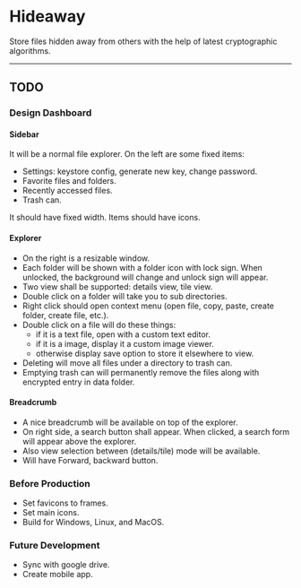 # Hideaway
Store files hidden away from others with the help of latest cryptographic algorithms.

---

## TODO

### Design Dashboard

#### Sidebar
It will be a normal file explorer. On the left are some fixed items:

- Settings: keystore config, generate new key, change password.
- Favorite files and folders.
- Recently accessed files.
- Trash can.

It should have fixed width. Items should have icons.

#### Explorer
<ul>
<li>On the right is a resizable window.</li>
<li>Each folder will be shown with a folder icon with lock sign. When unlocked, the background will change and unlock sign will appear.</li>
<li>Two view shall be supported: details view, tile view.</li>
<li>Double click on a folder will take you to sub directories.</li>
<li>Right click should open context menu (open file, copy, paste, create folder, create file, etc.).</li>
<li>
  Double click on a file will do these things:
  <ul>
    <li>if it is a text file, open with a custom text editor.</li>
    <li>if it is a image, display it a custom image viewer.</li>
    <li>otherwise display save option to store it elsewhere to view.</li>
  </ul>
</li>
<li>Deleting will move all files under a directory to trash can.</li>
<li>Emptying trash can will permanently remove the files along with encrypted entry in data folder.</li>
</ul>

#### Breadcrumb
- A nice breadcrumb will be available on top of the explorer.
- On right side, a search button shall appear. When clicked, a search form will appear above the explorer.
- Also view selection between (details/tile) mode will be available.
- Will have Forward, backward button.

### Before Production

- Set favicons to frames.
- Set main icons.
- Build for Windows, Linux, and MacOS.

### Future Development

- Sync with google drive.
- Create mobile app.
